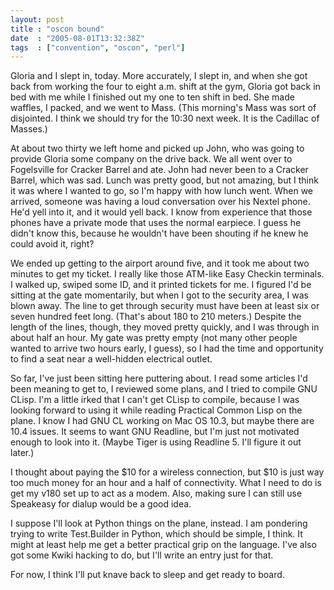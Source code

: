 ```yaml
---
layout: post
title : "oscon bound"
date  : "2005-08-01T13:32:38Z"
tags  : ["convention", "oscon", "perl"]
---
```

Gloria and I slept in, today.  More accurately, I slept in, and when she got back from working the four to eight a.m. shift at the gym, Gloria got back in bed with me while I finished out my one to ten shift in bed.  She made waffles, I packed, and we went to Mass.  (This morning's Mass was sort of disjointed.  I think we should try for the 10:30 next week.  It is the Cadillac of Masses.)

At about two thirty we left home and picked up John, who was going to provide Gloria some company on the drive back.  We all went over to Fogelsville for Cracker Barrel and ate.  John had never been to a Cracker Barrel, which was sad.  Lunch was pretty good, but not amazing, but I think it was where I wanted to go, so I'm happy with how lunch went.  When we arrived, someone was having a loud conversation over his Nextel phone.  He'd yell into it, and it would yell back.  I know from experience that those phones have a private mode that uses the normal earpiece.  I guess he didn't know this, because he wouldn't have been shouting if he knew he could avoid it, right?

We ended up getting to the airport around five, and it took me about two minutes to get my ticket.  I really like those ATM-like Easy Checkin terminals. I walked up, swiped some ID, and it printed tickets for me.  I figured I'd be sitting at the gate momentarily, but when I got to the security area, I was blown away.  The line to get through security must have been at least six or seven hundred feet long.  (That's about 180 to 210 meters.)  Despite the length of the lines, though, they moved pretty quickly, and I was through in about half an hour.  My gate was pretty empty (not many other people wanted to arrive two hours early, I guess), so I had the time and opportunity to find a seat near a well-hidden electrical outlet.

So far, I've just been sitting here puttering about.  I read some articles I'd been meaning to get to, I reviewed some plans, and I tried to compile GNU CLisp.  I'm a little irked that I can't get CLisp to compile, because I was looking forward to using it while reading Practical Common Lisp on the plane. I know I had GNU CL working on Mac OS 10.3, but maybe there are 10.4 issues. It seems to want GNU Readline, but I'm just not motivated enough to look into it.  (Maybe Tiger is using Readline 5.  I'll figure it out later.)

I thought about paying the $10 for a wireless connection, but $10 is just way too much money for an hour and a half of connectivity.  What I need to do is get my v180 set up to act as a modem.  Also, making sure I can still use Speakeasy for dialup would be a good idea.

I suppose I'll look at Python things on the plane, instead.  I am pondering trying to write Test.Builder in Python, which should be simple, I think.  It might at least help me get a better practical grip on the language.  I've also got some Kwiki hacking to do, but I'll write an entry just for that.

For now, I think I'll put knave back to sleep and get ready to board. 
